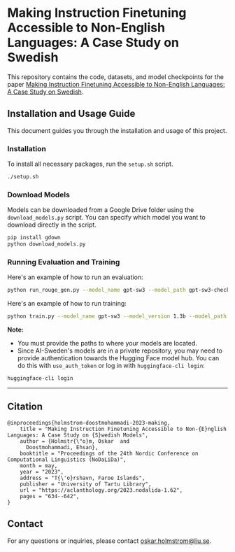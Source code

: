 # Making Instruction Finetuning Accessible to Non-English Languages: A Case Study on Swedish

This repository contains the code, datasets, and model checkpoints for the paper [Making Instruction Finetuning Accessible to Non-English Languages: A Case Study on Swedish](https://aclanthology.org/2023.nodalida-1.62/).

## Installation and Usage Guide

This document guides you through the installation and usage of this project.

### Installation

To install all necessary packages, run the `setup.sh` script. 

```bash
./setup.sh
```

### Download Models

Models can be downloaded from a Google Drive folder using the `download_models.py` script. You can specify which model you want to download directly in the script.

```bash
pip install gdown
python download_models.py
```

### Running Evaluation and Training

Here's an example of how to run an evaluation:

```bash
python run_rouge_gen.py --model_name gpt-sw3 --model_path gpt-sw3-checkpoint-6000 --tokenizer_path AI-Sweden-Models/gpt-sw3-1.3b --test_dataset ./data/unnatural_instructions_swe/test.jsonl --max_len 2048
```

Here's an example of how to run training:

```bash
python train.py --model_name gpt-sw3 --model_version 1.3b --model_path AI-Sweden-Models/gpt-sw3-1.3b --train_dataset ./data/unnatural_instructions_swe/train.jsonl --test_dataset ./data/unnatural_instructions_swe/test.jsonl --out_dir ./models/SW3-INSTRUCT/test/ --max_len 2048
```

**Note:**
- You must provide the paths to where your models are located. 
- Since AI-Sweden's models are in a private repository, you may need to provide authentication towards the Hugging Face model hub. You can do this with `use_auth_token` or log in with `huggingface-cli login`:

```bash
huggingface-cli login
```

---


## Citation
```
@inproceedings{holmstrom-doostmohammadi-2023-making,
    title = "Making Instruction Finetuning Accessible to Non-{E}nglish Languages: A Case Study on {S}wedish Models",
    author = {Holmstr{\"o}m, Oskar  and
      Doostmohammadi, Ehsan},
    booktitle = "Proceedings of the 24th Nordic Conference on Computational Linguistics (NoDaLiDa)",
    month = may,
    year = "2023",
    address = "T{\'o}rshavn, Faroe Islands",
    publisher = "University of Tartu Library",
    url = "https://aclanthology.org/2023.nodalida-1.62",
    pages = "634--642",
}
```
## Contact

For any questions or inquiries, please contact oskar.holmstrom@liu.se.

